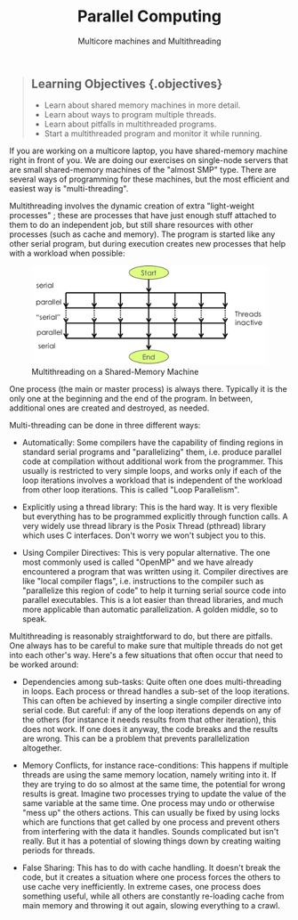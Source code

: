﻿---
layout: page
title: Parallel Computing
subtitle: Multicore machines and Multithreading
minutes: 20
---
> ## Learning Objectives {.objectives}
>
> * Learn about shared memory machines in more detail.
> * Learn about ways to program multiple threads.
> * Learn about pitfalls in multithreaded programs.
> * Start a multithreaded program and monitor it while running. 

If you are working on a multicore laptop, you have  shared-memory machine right in front of you. We are doing our exercises on single-node servers that are small shared-memory machines of the "almost SMP" type. There are several ways of programming for these machines, but the most efficient and easiest way is "multi-threading". 

Multithreading involves the dynamic creation of extra "light-weight processes" ; these are processes that have just enough stuff attached to them to do an independent job, but still share resources with other processes (such as cache and memory). The program is started like any other serial program, but during execution creates new processes that help with a workload when possible:

<figure><img src="fig/Multithreading.png" width="600"><figcaption>Multithreading on a Shared-Memory Machine</figcaption></figure>

One process (the main or master process) is always there. Typically it is the only one at the beginning and the end of the program. In between, additional ones are created and destroyed, as needed.

Multi-threading can be done in three different ways:

* Automatically: Some compilers have the capability of finding regions in standard serial programs and "parallelizing" them, i.e. produce parallel code at compilation without additional work from the programmer. This usually is restricted to very simple loops, and works only if each of the loop iterations involves a workload that is independent of the workload from other loop iterations. This is called "Loop Parallelism".

* Explicitly using a thread library: This is the hard way. It is very flexible but everything has to be programmed explicitly through function calls. A very widely use thread library is the Posix Thread (pthread) library which uses C interfaces. Don't worry we won't subject you to this.

* Using Compiler Directives: This is  very popular alternative. The one most commonly used is called "OpenMP" and we have already encountered a program that was written using it. Compiler directives are like "local compiler flags", i.e. instructions to the compiler such as "parallelize this region of code" to help it turning serial source code into parallel executables. This is a lot easier than thread libraries, and much more applicable than automatic parallelization. A golden middle, so to speak.

Multithreading is reasonably straightforward to do, but there are pitfalls. One always has to be careful to make sure that multiple threads do not get into each other's way. Here's a few situations that often occur that need to be worked around:

* Dependencies among sub-tasks: Quite often one does multi-threading in loops. Each process or thread handles a sub-set of the loop iterations. This can often be achieved by inserting a single compiler directive into serial code. But careful: if any of the loop iterations depends on any of the others (for instance it needs results from that other iteration), this does not work. If one does it anyway, the code breaks and the results are wrong. This can be a problem that prevents parallelization altogether.

* Memory Conflicts, for instance race-conditions: This happens if multiple threads are using the same memory location, namely writing into it. If they are trying to do so almost at the same time, the potential for wrong results is great. Imagine two processes trying to update the value of the same variable at the same time. One process may undo or otherwise "mess up" the others actions. This can usually be fixed by using locks which are functions that get called by one process and prevent others from interfering with the data it handles. Sounds complicated but isn't really. But it has a potential of slowing things down by creating waiting periods for threads.

* False Sharing: This has to do with cache handling. It doesn't break the code, but it creates a situation where one process forces the others to use cache very inefficiently. In extreme cases, one process does something useful, while all others are constantly re-loading cache from main memory and throwing it out again, slowing everything to a crawl.

